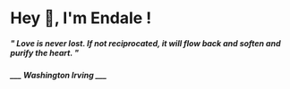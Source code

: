 <h1 title="head"> Hey 👋, I'm Endale !</h1>

**<h5><i>" Love is never lost. If not reciprocated, it will flow back and soften and purify the heart. "</i></h5>**

*<b>___ Washington Irving ___</b>*
